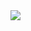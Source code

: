 
<img align="left" src="https://github-readme-stats.vercel.app/api/top-langs/?username=Aelpxy&layout=compact&card_width=250&hide_border=true&theme=midnight-purple"/>
